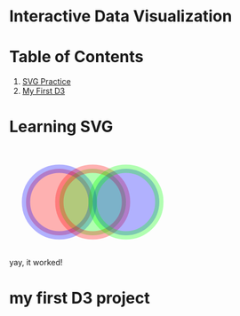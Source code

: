 # Interactive Data Visualization
# Table of Contents

1. <a href="#svg">SVG Practice</a>
2. <a href="#hello-world">My First D3</a>

# Learning SVG
<span id="svg">
    <svg width="300" height="200">
      <circle cx="90" cy="100" r="60" fill="rgba(255,0,0,0.3)" stroke = "rgba(0,0,255,0.3)" stroke-width = "15" />
      <circle cx="150" cy="100" r="60" fill="rgba(0,255,0,0.3)" stroke = "rgba(255,0, 0, 0.3)" stroke-width = "15"/>
      <circle cx="210" cy="100" r="60" fill="rgba(0,0,255,0.3)" stroke = "rgba(0 ,255,0, 0.3)" stroke-width = "15"/>
    </svg>
</span>
<br/> 
yay, it worked!

# my first D3 project
<html id="hello-world">
<head>
<title>D3.js Test</title>
<script type="text/javascript" src="https://d3js.org/d3.v5.min.js"></script>
</head>
<body>
<div id="textContainer">
<!-- D3 will write to this container -->
</div>
<script type="text/javascript">
//write some text using d3.js
d3.select("#textContainer").append("h1")
.text("Hello D3.js!");
</script>
</body>
</html>
